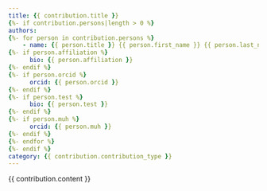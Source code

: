 ```yaml
---
title: {{ contribution.title }}
{%- if contribution.persons|length > 0 %}
authors:
{%- for person in contribution.persons %}
    - name: {{ person.title }} {{ person.first_name }} {{ person.last_name }}
{%- if person.affiliation %} 
      bio: {{ person.affiliation }} 
{%- endif %}
{%- if person.orcid %}
      orcid: {{ person.orcid }} 
{%- endif %}
{%- if person.test %} 
      bio: {{ person.test }} 
{%- endif %}
{%- if person.muh %} 
      orcid: {{ person.muh }} 
{%- endif %}
{%- endfor %}
{%- endif %}
category: {{ contribution.contribution_type }}
---
```

{{ contribution.content }}